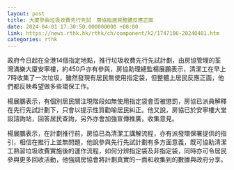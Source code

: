 ```yaml
---
layout: post
title: 大廈參與垃圾收費先行先試　房協指居民整體反應正面　
date: 2024-04-01 17:30:50.000000000 +08:00
link: https://news.rthk.hk/rthk/ch/component/k2/1747106-20240401.htm
categories: rthk
---
```


政府今日起在全港14個指定地點，推行垃圾收費先行先試計劃，由房協管理的荃灣滿樂大廈安寧樓，約450戶亦有參與，房協助理總監楊展鵬表示，清潔工在早上7時收集了一次垃圾，雖然發現有居民無使用指定袋，但整體上居民反應正面，他們都反映希望做多些環保工作。

楊展鵬表示，有個別居民關注現階段如無使用指定袋會否被懲罰，房協已派員解釋在先行先試計劃下，只會以提示性質勸喻居民糾正。他又說，房協已於安寧樓大堂設諮詢站，回答居民查詢，另外亦會加強宣傳推廣，收集意見。

楊展鵬表示，在計劃推行前，房協已為清潔工講解流程，亦有派發環保署提供的指引，相信在推行上並無問題，他說參與先行先試計劃有多方面意義，既可協助清潔工熟習垃圾收費實施後的運作流程，如何分辨指定袋及非指定袋，同時亦可令居民參與更多回收活動，他強調房協會將計劃真實的一面和收集到的數據與政府分享。
